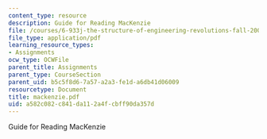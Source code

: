```yaml
---
content_type: resource
description: Guide for Reading MacKenzie
file: /courses/6-933j-the-structure-of-engineering-revolutions-fall-2001/a582c082c841da112a4fcbff90da357d_mackenzie.pdf
file_type: application/pdf
learning_resource_types:
- Assignments
ocw_type: OCWFile
parent_title: Assignments
parent_type: CourseSection
parent_uid: b5c5f8d6-7a57-a2a3-fe1d-a6db41d06009
resourcetype: Document
title: mackenzie.pdf
uid: a582c082-c841-da11-2a4f-cbff90da357d
---
```

Guide for Reading MacKenzie

